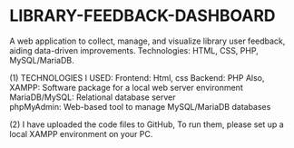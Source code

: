 # LIBRARY-FEEDBACK-DASHBOARD
A web application to collect, manage, and visualize library user feedback, aiding data-driven improvements. Technologies: HTML, CSS, PHP, MySQL/MariaDB.

(1) TECHNOLOGIES I USED: 
Frontend: Html, css
Backend: PHP 
Also,
XAMPP: Software package for a local web server environment  
MariaDB/MySQL: Relational database server  
phpMyAdmin: Web-based tool to manage MySQL/MariaDB databases  

(2)
I have uploaded the code files to GitHub, To run them, please set up a local XAMPP environment on your PC.
